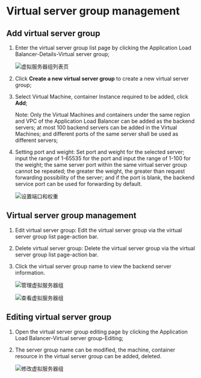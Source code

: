 # Virtual server group management

## Add virtual server group

1. Enter the virtual server group list page by clicking the Application Load Balancer-Details-Virtual server group;

	![虚拟服务器组列表页](../../../../image/Networking/ALB/ALB-034.png)

1. Click **Create a new virtual server group** to create a new virtual server group;

1. Select Virtual Machine, container Instance required to be added, click **Add**;

	Note: Only the Virtual Machines and containers under the same region and VPC of the Application Load Balancer can be added as the backend servers; at most 100 backend servers can be added in the Virtual Machines; and different ports of the same server shall be used as different servers;

1. Setting port and weight: Set port and weight for the selected server; input the range of 1-65535 for the port and input the range of 1-100 for the weight; the same server port within the same virtual server group cannot be repeated; the greater the weight, the greater than request forwarding possibility of the server; and if the port is blank, the backend service port can be used for forwarding by default.	

	![设置端口和权重](../../../../image/Networking/ALB/ALB-035.png)

## Virtual server group management

1. Edit virtual server group: Edit the virtual server group via the virtual server group list page-action bar.

1. Delete virtual server group: Delete the virtual server group via the virtual server group list page-action bar.

1. Click the virtual server group name to view the backend server information.

	![管理虚拟服务器组](../../../../image/Networking/ALB/ALB-037.png)

	![查看虚拟服务器组](../../../../image/Networking/ALB/ALB-036.png)
		
## Editing virtual server group

1. Open the virtual server group editing page by clicking the Application Load Balancer-Virtual server group-Editing;

1. The server group name can be modified, the machine, container resource in the virtual server group can be added, deleted.

	![修改虚拟服务器组](../../../../image/Networking/ALB/ALB-096.png)
		